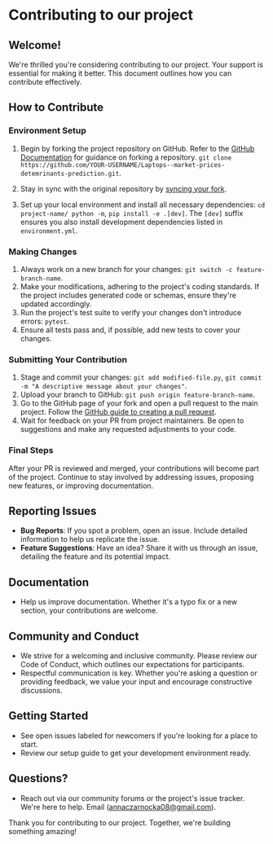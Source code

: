 # Contributing to our project

## Welcome!

We're thrilled you're considering contributing to our project. Your support is essential for making it better. This document outlines how you can contribute effectively.

## How to Contribute

### Environment Setup

1. Begin by forking the project repository on GitHub. Refer to the [GitHub Documentation](https://docs.github.com/en/pull-requests/collaborating-with-pull-requests/working-with-forks/fork-a-repo) for guidance on forking a repository. `git clone https://github.com/YOUR-USERNAME/Laptops--market-prices-detemrinants-prediction.git`.

  2. Stay in sync with the original repository by [syncing your fork](https://docs.github.com/en/pull-requests/collaborating-with-pull-requests/working-with-forks/syncing-a-fork).
 
  3. Set up your local environment and install all necessary dependencies: `cd project-name/
python -m`, `pip install -e .[dev]`. The `[dev]` suffix ensures you also install development dependencies listed in `environment.yml`.

### Making Changes
1. Always work on a new branch for your changes: `git switch -c feature-branch-name`.
2. Make your modifications, adhering to the project's coding standards. If the project includes generated code or schemas, ensure they're updated accordingly.
3. Run the project's test suite to verify your changes don't introduce errors: `pytest`.
4. Ensure all tests pass and, if possible, add new tests to cover your changes.

### Submitting Your Contribution
1. Stage and commit your changes: `git add modified-file.py`, `git commit -m "A descriptive message about your changes"`.
2. Upload your branch to GitHub: `git push origin feature-branch-name`.
3. Go to the GitHub page of your fork and open a pull request to the main project. Follow the [GitHub guide to creating a pull request](https://docs.github.com/en/pull-requests/collaborating-with-pull-requests/proposing-changes-to-your-work-with-pull-requests/creating-a-pull-request).
4. Wait for feedback on your PR from project maintainers. Be open to suggestions and make any requested adjustments to your code.

### Final Steps
After your PR is reviewed and merged, your contributions will become part of the project. Continue to stay involved by addressing issues, proposing new features, or improving documentation.


## Reporting Issues

- **Bug Reports**: If you spot a problem, open an issue. Include detailed information to help us replicate the issue.
- **Feature Suggestions**: Have an idea? Share it with us through an issue, detailing the feature and its potential impact.

## Documentation

- Help us improve documentation. Whether it's a typo fix or a new section, your contributions are welcome.

## Community and Conduct

- We strive for a welcoming and inclusive community. Please review our Code of Conduct, which outlines our expectations for participants.
- Respectful communication is key. Whether you're asking a question or providing feedback, we value your input and encourage constructive discussions.

## Getting Started

- See open issues labeled for newcomers if you're looking for a place to start.
- Review our setup guide to get your development environment ready.

## Questions?

- Reach out via our community forums or the project's issue tracker. We're here to help. Email (annaczarnocka08@gmail.com).

Thank you for contributing to our project. Together, we're building something amazing!

